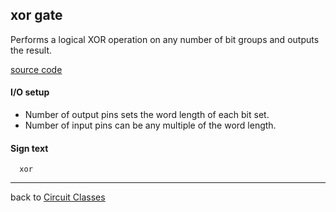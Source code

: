 xor gate 
----------
Performs a logical XOR operation on any number of bit groups and outputs the result.

[source code](https://github.com/eisental/BasicCircuits/blob/master/src/main/java/org/tal/basiccircuits/xor.java)

#### I/O setup 
* Number of output pins sets the word length of each bit set.  
* Number of input pins can be any multiple of the word length.

#### Sign text
`   xor   `
***
back to [Circuit Classes](Home)

